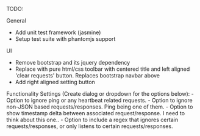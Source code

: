 TODO:

General
  - Add unit test framework (jasmine)
  - Setup test suite with phantomjs support
  
UI
  - Remove bootstrap and its jquery dependency
  - Replace with pure html/css toolbar with centered title and left aligned 'clear requests' button. Replaces bootstrap navbar above
  - Add right aligned setting button

Functionality
    Settings (Create dialog or dropdown for the options below):
      - Option to ignore ping or any heartbeat related requests.
      - Option to ignore non-JSON based requests/responses. Ping being one of them.
      - Option to show timestamp delta between associated request/response. I need to think about this one..
      - Option to include a regex that ignores certain requests/responses, or only listens to certain requests/responses.
